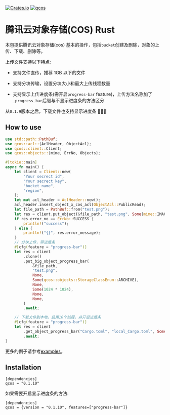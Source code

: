 [![Crates.io](https://img.shields.io/crates/v/qcos?style=flat-square)](https://crates.io/crates/qcos)
[![qcos](https://github.com/bujnlc8/qcos/actions/workflows/qcos.yml/badge.svg)](https://github.com/bujnlc8/qcos/actions/workflows/qcos.yml)

# 腾讯云对象存储(COS) Rust

本包提供腾讯云对象存储(cos) 基本的操作，包括`bucket`创建及删除，对象的上传、下载、删除等。

上传文件支持以下特点:

- 支持文件直传，推荐 1GB 以下的文件

- 支持分块传输，设置分块大小和最大上传线程数量

- 支持显示上传进度条(需开启`progress-bar` feature)，上传方法名称加了`_progress_bar`后缀与不显示进度条的方法区分

从`0.1.9`版本之后，下载文件也支持显示进度条 🚀🚀🚀

## How to use

```rust
use std::path::PathBuf;
use qcos::acl::{AclHeader, ObjectAcl};
use qcos::client::Client;
use qcos::objects::{mime, ErrNo, Objects};

#[tokio::main]
async fn main() {
    let client = Client::new(
        "Your secrect id",
        "Your secrect key",
        "bucket name",
        "region",
    );
    let mut acl_header = AclHeader::new();
    acl_header.insert_object_x_cos_acl(ObjectAcl::PublicRead);
    let file_path = PathBuf::from("test.png");
    let res = client.put_object(&file_path, "test.png", Some(mime::IMAGE_PNG), Some(acl_header)).await;
    if res.error_no == ErrNo::SUCCESS {
        println!("success");
    } else {
        println!("{}", res.error_message);
    }
    // 分块上传，带进度条
    #[cfg(feature = "progress-bar")]
    let res = client
        .clone()
        .put_big_object_progress_bar(
            &file_path,
            "test.png",
            None,
            Some(qcos::objects::StorageClassEnum::ARCHIVE),
            None,
            Some(1024 * 1024),
            None,
            None,
        )
        .await;

    // 下载文件到本地，启用10个线程，并开启进度条
    #[cfg(feature = "progress-bar")]
    let res = client
        .get_object_progress_bar("Cargo.toml", "local_Cargo.toml", Some(10), None)
        .await;
}

```

更多的例子请参考[examples](https://github.com/bujnlc8/qcos/tree/master/examples)。

## Installation

```
[dependencies]
qcos = "0.1.10"
```

如果需要开启显示进度条的方法:

```
[dependencies]
qcos = {version = "0.1.10", features=["progress-bar"]}
```
